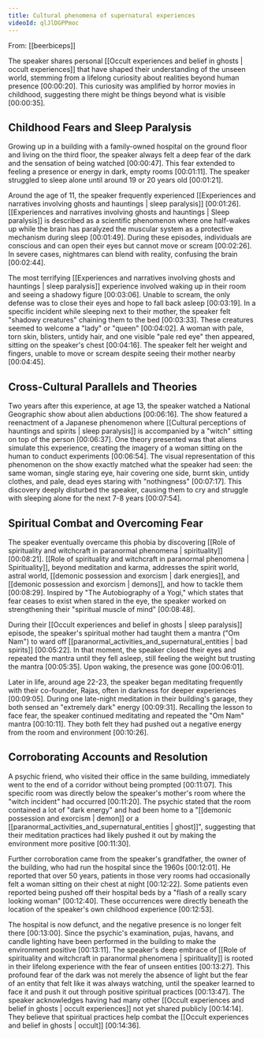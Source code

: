 ```yaml
---
title: Cultural phenomena of supernatural experiences
videoId: qlJlDGPPmoc
---
```


From: [[beerbiceps]] <br/> 

The speaker shares personal [[Occult experiences and belief in ghosts | occult experiences]] that have shaped their understanding of the unseen world, stemming from a lifelong curiosity about realities beyond human presence <a class="yt-timestamp" data-t="00:00:20">[00:00:20]</a>. This curiosity was amplified by horror movies in childhood, suggesting there might be things beyond what is visible <a class="yt-timestamp" data-t="00:00:35">[00:00:35]</a>.

## Childhood Fears and Sleep Paralysis
Growing up in a building with a family-owned hospital on the ground floor and living on the third floor, the speaker always felt a deep fear of the dark and the sensation of being watched <a class="yt-timestamp" data-t="00:00:47">[00:00:47]</a>. This fear extended to feeling a presence or energy in dark, empty rooms <a class="yt-timestamp" data-t="00:01:11">[00:01:11]</a>. The speaker struggled to sleep alone until around 19 or 20 years old <a class="yt-timestamp" data-t="00:01:21">[00:01:21]</a>.

Around the age of 11, the speaker frequently experienced [[Experiences and narratives involving ghosts and hauntings | sleep paralysis]] <a class="yt-timestamp" data-t="00:01:26">[00:01:26]</a>. [[Experiences and narratives involving ghosts and hauntings | Sleep paralysis]] is described as a scientific phenomenon where one half-wakes up while the brain has paralyzed the muscular system as a protective mechanism during sleep <a class="yt-timestamp" data-t="00:01:49">[00:01:49]</a>. During these episodes, individuals are conscious and can open their eyes but cannot move or scream <a class="yt-timestamp" data-t="00:02:26">[00:02:26]</a>. In severe cases, nightmares can blend with reality, confusing the brain <a class="yt-timestamp" data-t="00:02:44">[00:02:44]</a>.

The most terrifying [[Experiences and narratives involving ghosts and hauntings | sleep paralysis]] experience involved waking up in their room and seeing a shadowy figure <a class="yt-timestamp" data-t="00:03:06">[00:03:06]</a>. Unable to scream, the only defense was to close their eyes and hope to fall back asleep <a class="yt-timestamp" data-t="00:03:19">[00:03:19]</a>. In a specific incident while sleeping next to their mother, the speaker felt "shadowy creatures" chaining them to the bed <a class="yt-timestamp" data-t="00:03:33">[00:03:33]</a>. These creatures seemed to welcome a "lady" or "queen" <a class="yt-timestamp" data-t="00:04:02">[00:04:02]</a>. A woman with pale, torn skin, blisters, untidy hair, and one visible "pale red eye" then appeared, sitting on the speaker's chest <a class="yt-timestamp" data-t="00:04:16">[00:04:16]</a>. The speaker felt her weight and fingers, unable to move or scream despite seeing their mother nearby <a class="yt-timestamp" data-t="00:04:45">[00:04:45]</a>.

## Cross-Cultural Parallels and Theories
Two years after this experience, at age 13, the speaker watched a National Geographic show about alien abductions <a class="yt-timestamp" data-t="00:06:16">[00:06:16]</a>. The show featured a reenactment of a Japanese phenomenon where [[Cultural perceptions of hauntings and spirits | sleep paralysis]] is accompanied by a "witch" sitting on top of the person <a class="yt-timestamp" data-t="00:06:37">[00:06:37]</a>. One theory presented was that aliens simulate this experience, creating the imagery of a woman sitting on the human to conduct experiments <a class="yt-timestamp" data-t="00:06:54">[00:06:54]</a>. The visual representation of this phenomenon on the show exactly matched what the speaker had seen: the same woman, single staring eye, hair covering one side, burnt skin, untidy clothes, and pale, dead eyes staring with "nothingness" <a class="yt-timestamp" data-t="00:07:17">[00:07:17]</a>. This discovery deeply disturbed the speaker, causing them to cry and struggle with sleeping alone for the next 7-8 years <a class="yt-timestamp" data-t="00:07:54">[00:07:54]</a>.

## Spiritual Combat and Overcoming Fear
The speaker eventually overcame this phobia by discovering [[Role of spirituality and witchcraft in paranormal phenomena | spirituality]] <a class="yt-timestamp" data-t="00:08:21">[00:08:21]</a>. [[Role of spirituality and witchcraft in paranormal phenomena | Spirituality]], beyond meditation and karma, addresses the spirit world, astral world, [[demonic possession and exorcism | dark energies]], and [[demonic possession and exorcism | demons]], and how to tackle them <a class="yt-timestamp" data-t="00:08:29">[00:08:29]</a>. Inspired by "The Autobiography of a Yogi," which states that fear ceases to exist when stared in the eye, the speaker worked on strengthening their "spiritual muscle of mind" <a class="yt-timestamp" data-t="00:08:48">[00:08:48]</a>.

During their [[Occult experiences and belief in ghosts | sleep paralysis]] episode, the speaker's spiritual mother had taught them a mantra ("Om Nam") to ward off [[paranormal_activities_and_supernatural_entities | bad spirits]] <a class="yt-timestamp" data-t="00:05:22">[00:05:22]</a>. In that moment, the speaker closed their eyes and repeated the mantra until they fell asleep, still feeling the weight but trusting the mantra <a class="yt-timestamp" data-t="00:05:35">[00:05:35]</a>. Upon waking, the presence was gone <a class="yt-timestamp" data-t="00:06:01">[00:06:01]</a>.

Later in life, around age 22-23, the speaker began meditating frequently with their co-founder, Rajas, often in darkness for deeper experiences <a class="yt-timestamp" data-t="00:09:05">[00:09:05]</a>. During one late-night meditation in their building's garage, they both sensed an "extremely dark" energy <a class="yt-timestamp" data-t="00:09:31">[00:09:31]</a>. Recalling the lesson to face fear, the speaker continued meditating and repeated the "Om Nam" mantra <a class="yt-timestamp" data-t="00:10:11">[00:10:11]</a>. They both felt they had pushed out a negative energy from the room and environment <a class="yt-timestamp" data-t="00:10:26">[00:10:26]</a>.

## Corroborating Accounts and Resolution
A psychic friend, who visited their office in the same building, immediately went to the end of a corridor without being prompted <a class="yt-timestamp" data-t="00:11:07">[00:11:07]</a>. This specific room was directly below the speaker's mother's room where the "witch incident" had occurred <a class="yt-timestamp" data-t="00:11:20">[00:11:20]</a>. The psychic stated that the room contained a lot of "dark energy" and had been home to a "[[demonic possession and exorcism | demon]] or a [[paranormal_activities_and_supernatural_entities | ghost]]", suggesting that their meditation practices had likely pushed it out by making the environment more positive <a class="yt-timestamp" data-t="00:11:30">[00:11:30]</a>.

Further corroboration came from the speaker's grandfather, the owner of the building, who had run the hospital since the 1960s <a class="yt-timestamp" data-t="00:12:01">[00:12:01]</a>. He reported that over 50 years, patients in those very rooms had occasionally felt a woman sitting on their chest at night <a class="yt-timestamp" data-t="00:12:22">[00:12:22]</a>. Some patients even reported being pushed off their hospital beds by a "flash of a really scary looking woman" <a class="yt-timestamp" data-t="00:12:40">[00:12:40]</a>. These occurrences were directly beneath the location of the speaker's own childhood experience <a class="yt-timestamp" data-t="00:12:53">[00:12:53]</a>.

The hospital is now defunct, and the negative presence is no longer felt there <a class="yt-timestamp" data-t="00:13:00">[00:13:00]</a>. Since the psychic's examination, pujas, havans, and candle lighting have been performed in the building to make the environment positive <a class="yt-timestamp" data-t="00:13:11">[00:13:11]</a>. The speaker's deep embrace of [[Role of spirituality and witchcraft in paranormal phenomena | spirituality]] is rooted in their lifelong experience with the fear of unseen entities <a class="yt-timestamp" data-t="00:13:27">[00:13:27]</a>. This profound fear of the dark was not merely the absence of light but the fear of an entity that felt like it was always watching, until the speaker learned to face it and push it out through positive spiritual practices <a class="yt-timestamp" data-t="00:13:47">[00:13:47]</a>. The speaker acknowledges having had many other [[Occult experiences and belief in ghosts | occult experiences]] not yet shared publicly <a class="yt-timestamp" data-t="00:14:14">[00:14:14]</a>. They believe that spiritual practices help combat the [[Occult experiences and belief in ghosts | occult]] <a class="yt-timestamp" data-t="00:14:36">[00:14:36]</a>.